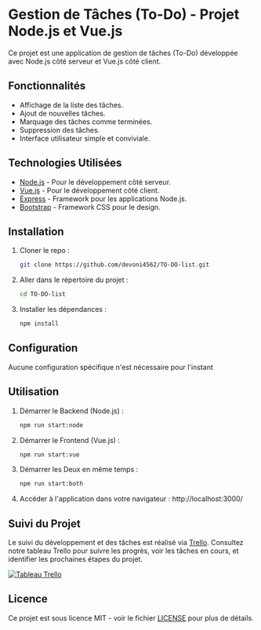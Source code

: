# Gestion de Tâches (To-Do) - Projet Node.js et Vue.js

Ce projet est une application de gestion de tâches (To-Do) développée avec Node.js côté serveur et Vue.js côté client.

## Fonctionnalités

- Affichage de la liste des tâches.
- Ajout de nouvelles tâches.
- Marquage des tâches comme terminées.
- Suppression des tâches.
- Interface utilisateur simple et conviviale.

## Technologies Utilisées

- [Node.js](https://nodejs.org/) - Pour le développement côté serveur.
- [Vue.js](https://vuejs.org/) - Pour le développement côté client.
- [Express](https://expressjs.com/) - Framework pour les applications Node.js.
- [Bootstrap](https://getbootstrap.com/) - Framework CSS pour le design.

## Installation

1. Cloner le repo :
   ```bash
   git clone https://github.com/devoni4562/TO-DO-list.git
2. Aller dans le répertoire du projet :
   ```bash
   cd TO-DO-list
3. Installer les dépendances :
   ```bash
   npm install
   
## Configuration
   Aucune configuration spécifique n'est nécessaire pour l'instant
   
## Utilisation

1. Démarrer le Backend (Node.js) :
   ```bash
   npm run start:node
   
2. Démarrer le Frontend (Vue.js) :
   ```bash
   npm run start:vue
   
3. Démarrer les Deux en même temps :
   ```bash
   npm run start:both
   
4. Accéder à l'application dans votre navigateur : 
   http://localhost:3000/

## Suivi du Projet

Le suivi du développement et des tâches est réalisé via [Trello](https://trello.com/b/NDrQlZEO/tableau-agile-vue-node-todo-list). Consultez notre tableau Trello pour suivre les progrès, voir les tâches en cours, et identifier les prochaines étapes du projet.

[![Tableau Trello](https://img.shields.io/badge/Trello-Tableau%20Agile-blue?style=for-the-badge&logo=trello)](https://trello.com/b/NDrQlZEO/tableau-agile-vue-node-todo-list)

## Licence

Ce projet est sous licence MIT - voir le fichier [LICENSE](LICENSE) pour plus de détails.
